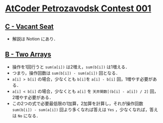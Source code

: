 # [AtCoder Petrozavodsk Contest 001](https://atcoder.jp/contests/apc001)

## [C - Vacant Seat](https://atcoder.jp/contests/apc001/tasks/apc001_c)
- 解説は Notion にあり．

## [B - Two Arrays](https://atcoder.jp/contests/apc001/tasks/apc001_b)
- 操作を1回行うと `sum(a[i])` は2増え，`sum(b[i])` は1増える．
- つまり，操作回数は `sum(b[i]) - sum(a[i])` 回となる．
- `a[i] > b[i]` の場合，少なくとも `b[i]`を `a[i] - b[i]` 回，1増やす必要がある．
- `a[i] < b[i]` の場合，少なくとも `a[i]` を `天井関数[(b[i] - a[i]) / 2]` 回，2増やす必要がある．
- この2つの式で必要最低限の1加算，2加算を計算し，それが操作回数 `sum(b[i]) - sum(a[i])` 回より多くなれば答えは `Yes` ，少なくなれば，答えは `No` になる．

